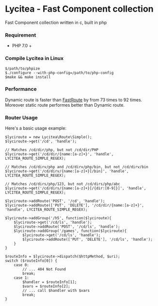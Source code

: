 # Lycitea - Fast Component collection 

Fast Component collection written in c, built in php 

### Requirement
* PHP 7.0 +

### Compile Lycitea in Linux
```
$/path/to/phpize
$./configure --with-php-config=/path/to/php-config
$make && make install
```
### Performance
Dynamic route is faster than <a href="https://github.com/nikic/FastRoute" target="_blank">FastRoute</a> by from 73 times  to 92 times. Moreover static route performes better than Dynamic route.

### Router Usage
Here's a basic usage example:

```
$lyciroute = new Lycitea\Route\Simple();
$lyciroute->get('/cd', 'handle');

// Matches /cd/dir/php, but not /cd/dir/PHP
$lyciroute->get('/cd/dir/{name:[a-z]+}', 'handle', LYCITEA_ROUTE_SIMPLE_REGEX);

// Matches /cd/dirv/php and /cd/dirv/php/bin, but not /cd/dirv/bin
$lyciroute->get('/cd/dirv/{name:[a-z]+}[/bin]', 'handle', LYCITEA_ROUTE_SIMPLE_REGEX);

// Matches /cd/dirs/php/123, but not /cd/dirs/php/abc
$lyciroute->get('/cd/dirs/{name:[a-z]+}[/{dir:[0-9]}]', 'handle', LYCITEA_ROUTE_SIMPLE_REGEX);

$lyciroute->addRoute('POST', '/cd', 'handle');
$lyciroute->addRoute(['PUT', 'DELETE'], '/cd/dir/{name:[a-z]+}', 'handle', LYCITEA_ROUTE_SIMPLE_REGEX);

$lyciroute->addGroup('/h5', function($lyciroute){
    $lyciroute->get('/cd/ls', 'handle');
    $lyciroute->addRoute('POST', '/cd/ls', 'handle');
    $lyciroute->addGroup('/games', function($lyciroute){
        $lyciroute->get('/cd/ls', 'handle');
        $lyciroute->addRoute(['PUT', 'DELETE'], '/cd/ls', 'handle');
    }
}

$routeInfo = $lyciroute->dispatch($httpMethod, $uri);
switch ($routeInfo[0]) {
    case 0:
        // ... 404 Not Found
        break;
    case 1:
        $handler = $routeInfo[1];
        $vars = $routeInfo[2];
        // ... call $handler with $vars
        break;
}

```

